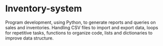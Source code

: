 # Inventory-system
Program development, using Python, to generate reports and queries on sales and inventories. Handling CSV files to import and export data, loops for repetitive tasks, functions to organize code, lists and dictionaries to improve data structure.
